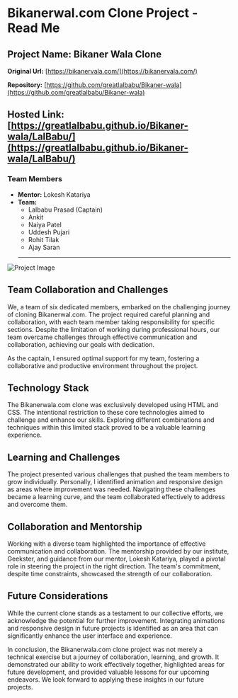 # Bikanerwal.com Clone Project - Read Me

## Project Name: Bikaner Wala Clone

**Original Url:** [https://bikanervala.com/](https://bikanervala.com/)

**Repository:** [https://github.com/greatlalbabu/Bikaner-wala](https://github.com/greatlalbabu/Bikaner-wala)

**Hosted Link:** [https://greatlalbabu.github.io/Bikaner-wala/LalBabu/](https://greatlalbabu.github.io/Bikaner-wala/LalBabu/)
---

### Team Members

- **Mentor:** Lokesh Katariya
- **Team:**
  - Lalbabu Prasad (Captain)
  - Ankit
  - Naiya Patel
  - Uddesh Pujari
  - Rohit Tilak
  - Ajay Saran
  ----

![Project Image](https://github.com/greatlalbabu/Bikaner-wala/assets/126700948/fba92faf-10d5-44db-9e66-1435c175deb0)

## Team Collaboration and Challenges

We, a team of six dedicated members, embarked on the challenging journey of cloning Bikanerwal.com. The project required careful planning and collaboration, with each team member taking responsibility for specific sections. Despite the limitation of working during professional hours, our team overcame challenges through effective communication and collaboration, achieving our goals with dedication.

As the captain, I ensured optimal support for my team, fostering a collaborative and productive environment throughout the project.

## Technology Stack

The Bikanerwala.com clone was exclusively developed using HTML and CSS. The intentional restriction to these core technologies aimed to challenge and enhance our skills. Exploring different combinations and techniques within this limited stack proved to be a valuable learning experience.

## Learning and Challenges

The project presented various challenges that pushed the team members to grow individually. Personally, I identified animation and responsive design as areas where improvement was needed. Navigating these challenges became a learning curve, and the team collaborated effectively to address and overcome them.

## Collaboration and Mentorship

Working with a diverse team highlighted the importance of effective communication and collaboration. The mentorship provided by our institute, Geekster, and guidance from our mentor, Lokesh Katariya, played a pivotal role in steering the project in the right direction. The team's commitment, despite time constraints, showcased the strength of our collaboration.

## Future Considerations

While the current clone stands as a testament to our collective efforts, we acknowledge the potential for further improvement. Integrating animations and responsive design in future projects is identified as an area that can significantly enhance the user interface and experience.

In conclusion, the Bikanerwala.com clone project was not merely a technical exercise but a journey of collaboration, learning, and growth. It demonstrated our ability to work effectively together, highlighted areas for future development, and provided valuable lessons for our upcoming endeavors. We look forward to applying these insights in our future projects.
